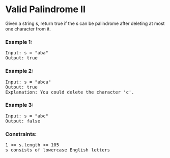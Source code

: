 # Valid Palindrome II

Given a string s, return true if the s can be palindrome after deleting at most one character from it.

 

### Example 1:

<pre>Input: s = "aba"
Output: true</pre>

### Example 2:

<pre>Input: s = "abca"
Output: true
Explanation: You could delete the character 'c'.</pre>

### Example 3:

<pre>Input: s = "abc"
Output: false</pre>
 

### Constraints:

<pre>1 <= s.length <= 105
s consists of lowercase English letters</pre>

